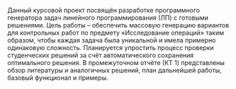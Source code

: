
Данный курсовой проект посвящён разработке программного генератора задач линейного программирования (ЛП) с готовыми решениями. Цель работы – обеспечить массовую генерацию вариантов для контрольных работ по предмету «Исследование операций» таким образом, чтобы каждая задача была уникальной и имела примерно одинаковую сложность. Планируется упростить процесс проверки студенческих решений за счёт автоматического сохранения оптимального решения. В промежуточном отчёте (КТ 1) представлены обзор литературы и аналогичных решений, план дальнейшей работы, базовый функционал и примеры. 
